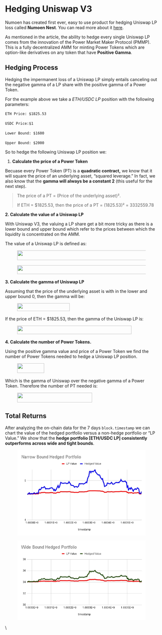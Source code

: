 # Hedging Uniswap V3

Numoen has created first ever, easy to use product for hedging Uniswap LP loss called **Numoen Nest**. You can read more about it [here](https://medium.com/numoen/death-to-impermanent-loss-introducing-numoen-nest-1c1a2b3fba84).

As mentioned in the article, the ability to hedge every single Uniswap LP comes from the innovation of the Power Market Maker Protocol (PMMP). This is a fully decentralized AMM for minting Power Tokens which are option-like derivatives on any token that have **Positive Gamma**.

## Hedging Process <a href="#id-41d5" id="id-41d5"></a>

Hedging the impermanent loss of a Uniswap LP simply entails canceling out the negative gamma of a LP share with the positive gamma of a Power Token.

For the example above we take a _ETH/USDC LP_ position with the following parameters:

```
ETH Price: $1825.53

USDC Price:$1

Lower Bound: $1600

Upper Bound: $2000
```

So to hedge the following Uniswap LP position we:

1. **Calculate the price of a Power Token**

Becuase every Power Token (PT) is a **quadratic contract,** we know that it will square the price of an underlying asset, “squared leverage.” In fact, we also know that the **gamma will always be a constant 2** (this useful for the next step).

> The price of a PT = (Price of the underlying asset)².
>
> If ETH = $1825.53, then the price of a PT = (1825.53)² = 3332559.78

**2. Calculate the value of a Uniswap LP**

With Uniswap V3, the valuing a LP share get a bit more tricky as there is a lower bound and upper bound which refer to the prices between which the liquidity is concentrated on the AMM.

The value of a Uniswap LP is defined as:

<figure><img src="https://miro.medium.com/v2/resize:fit:967/0*uijeS5r7SseEo_5F" alt="" height="32" width="537"><figcaption></figcaption></figure>

<figure><img src="https://miro.medium.com/v2/resize:fit:922/0*DKKXC_E5UbeCLHss" alt="" height="29" width="512"><figcaption></figcaption></figure>

**3. Calculate the gamma of Uniswap LP**

Assuming that the price of the underlying asset is with in the lower and upper bound 0, then the gamma will be:

<figure><img src="https://miro.medium.com/v2/resize:fit:311/0*WVYosg0R2sPUEtfU" alt="" height="26" width="173"><figcaption></figcaption></figure>

If the price of ETH = $1825.53, then the gamma of the Uniswap LP is:

<figure><img src="https://miro.medium.com/v2/resize:fit:679/0*K04sDG6ZMsu2teYK" alt="" height="28" width="377"><figcaption></figcaption></figure>

**4. Calculate the number of Power Tokens.**

Using the positive gamma value and price of a Power Token we find the number of Power Tokens needed to hedge a Uniswap LP position.

<figure><img src="https://miro.medium.com/v2/resize:fit:160/0*WoI4edE97e2rmHlR" alt="" height="32" width="89"><figcaption></figcaption></figure>

Which is the gamma of Uniswap over the negative gamma of a Power Token. Therefore the number of PT needed is:

<figure><img src="https://miro.medium.com/v2/resize:fit:445/0*m2xBnXQ1hr0ZovdP" alt="" height="32" width="247"><figcaption></figcaption></figure>

## **Total Returns** <a href="#id-692d" id="id-692d"></a>

After analyzing the on-chain data for the 7 days `block.timestamp` we can chart the value of the hedged portfolio versus a non-hedge portfolio or “LP Value.” We show that the **hedge portfolio \[ETH/USDC LP] consistently outperforms across wide and tight bounds**.



<figure><img src="../.gitbook/assets/image (2).png" alt=""><figcaption></figcaption></figure>

<figure><img src="../.gitbook/assets/image (1).png" alt=""><figcaption></figcaption></figure>

\
